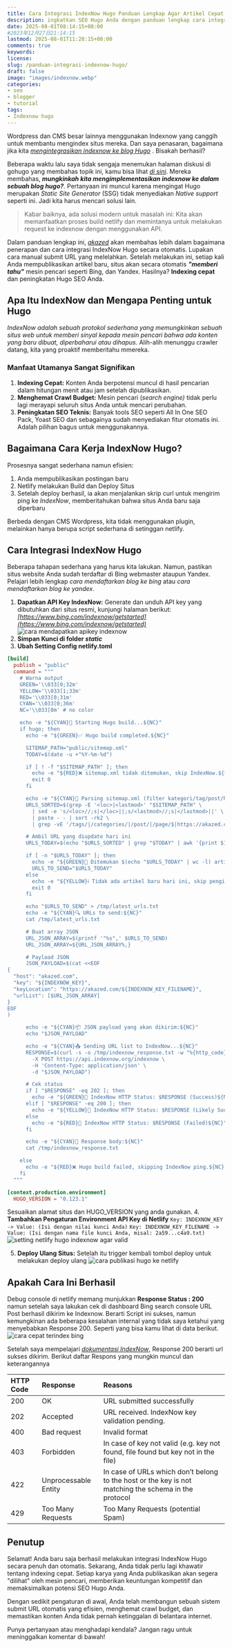 ```yaml
---
title: Cara Integrasi IndexNow Hugo Panduan Lengkap Agar Artikel Cepat Terindeks
description: ingkatkan SEO Hugo Anda dengan panduan lengkap cara integrasi IndexNow. Pelajari cara submit URL otomatis ke Google & Bing untuk indexing cepat setiap kali Anda mempublikasikan artikel baru. Otomatiskan dengan GitHub Actions dan hemat crawl budget Anda
date: 2025-08-01T08:14:15+08:00 
#2023年12月27日21:14:15
lastmod: 2025-08-01T11:28:15+08:00 
comments: true
keywords: 
license: 
slug: /panduan-integrasi-indexnow-hugo/
draft: false 
image: "images/indexnow.webp"
categories:
- seo
- blogger
- tutorial
tags:
- Indexnow hugo
---
```

Wordpress dan CMS besar lainnya menggunakan Indexnow yang canggih untuk membantu mengindex situs mereka. Dan saya penasaran, bagaimana jika kita *[mengintegrasikan indexnow ke blog Hugo](/panduan-integrasi-indexnow-hugo/)* . Bisakah berhasil?

Beberapa waktu lalu saya tidak sengaja menemukan halaman diskusi di gohugo yang membahas topik ini, kamu bisa lihat *[di sini](https://discourse.gohugo.io/t/indexnow/48899)*. Mereka membahas, ***mungkinkah kita mengimplementasikan indexnow ke dalam sebuah blog hugo?***. Pertanyaan ini muncul karena mengingat Hugo merupakan *Static Site Generator* (SSG) tidak menyediakan *Native support* seperti ini. Jadi kita harus mencari solusi lain.

>Kabar baiknya, ada solusi modern untuk masalah ini: Kita akan memanfaatkan proses build netlify dan memintanya untuk melakukan request ke indexnow dengan menggunakan API.

Dalam panduan lengkap ini, *[akazed](/)* akan membahas lebih dalam bagaimana penerapan dan cara integrasi IndexNow Hugo secara otomatis. Lupakan cara manual submit URL yang melelahkan. Setelah melakukan ini, setiap kali Anda mempublikasikan artikel baru, situs akan secara otomatis ***"memberi tahu"*** mesin pencari seperti Bing, dan Yandex. Hasilnya? **Indexing cepat** dan peningkatan Hugo SEO Anda.

## Apa Itu IndexNow dan Mengapa Penting untuk Hugo
*IndexNow adalah sebuah protokol sederhana yang memungkinkan sebuah situs web untuk memberi sinyal kepada mesin pencari bahwa ada konten yang baru dibuat, diperbaharui atau dihapus.* Alih-alih menunggu crawler datang, kita yang proaktif memberitahu mmereka.

### Manfaat Utamanya Sangat Signifikan
1. **Indexing Cepat:** Konten Anda berpotensi muncul di hasil pencarian dalam hitungan menit atau jam setelah dipublikasikan.
2. **Menghemat Crawl Budget:** Mesin pencari (*search engine)* tidak perlu lagi merayapi seluruh situs Anda untuk mencari perubahan.
3. **Peningkatan SEO Teknis:** Banyak tools SEO seperti All In One SEO Pack, Yoast SEO dan sebagainya sudah menyediakan fitur otomatis ini. Adalah pilihan bagus untuk menggunakannya.

## Bagaimana Cara Kerja IndexNow Hugo?
Prosesnya sangat sederhana namun efisien:
1. Anda mempublikasikan postingan baru
2. Netlify melakukan Build dan Deploy Situs
3. Setelah deploy berhasil, ia akan menjalankan skrip curl untuk mengirim ping ke *IndexNow*, memberitahukan bahwa situs Anda baru saja diperbaru

Berbeda dengan CMS Wordpress, kita tidak menggunakan plugin, melainkan hanya berupa script sederhana di setinggan netlify.

## Cara Integrasi IndexNow Hugo
Beberapa tahapan sederhana yang harus kita lakukan. Namun, pastikan situs website Anda sudah terdaftar di Bing webmaster ataupun Yandex. Pelajari lebih lengkap *cara mendaftarkan blog ke bing* atau *cara mendaftarkan blog ke yandex*.

1. **Dapatkan API Key IndexNow:** Generate dan unduh API key yang dibutuhkan dari situs resmi, kunjungi halaman berikut: *[https://www.bing.com/indexnow/getstarted](https://www.bing.com/indexnow/getstarted)*
![cara mendapatkan apikey indexnow](images/api.webp)
2. **Simpan Kunci di folder *static***
3. **Ubah Setting Config netlify.toml**
```toml
[build]
  publish = "public"
  command = """
    # Warna output
    GREEN='\\033[0;32m'
    YELLOW='\\033[1;33m'
    RED='\\033[0;31m'
    CYAN='\\033[0;36m'
    NC='\\033[0m' # no color

    echo -e "${CYAN}🚀 Starting Hugo build...${NC}"
    if hugo; then
      echo -e "${GREEN}✅ Hugo build completed.${NC}"

      SITEMAP_PATH="public/sitemap.xml"
      TODAY=$(date -u +"%Y-%m-%d")

      if [ ! -f "$SITEMAP_PATH" ]; then
        echo -e "${RED}❌ sitemap.xml tidak ditemukan, skip IndexNow.${NC}"
        exit 0
      fi

      echo -e "${CYAN}📄 Parsing sitemap.xml (filter kategori/tag/post/homepage)...${NC}"
      URLS_SORTED=$(grep -E '<loc>|<lastmod>' "$SITEMAP_PATH" \
        | sed -e 's/<loc>//;s|</loc>||;s/<lastmod>//;s|</lastmod>||' \
        | paste - - | sort -rk2 \
        | grep -vE '/tags/|/categories/|/post/|/page/$|https://akazed.com/$')

      # Ambil URL yang diupdate hari ini
      URLS_TODAY=$(echo "$URLS_SORTED" | grep "$TODAY" | awk '{print $1}')

      if [ -n "$URLS_TODAY" ]; then
        echo -e "${GREEN}📅 Ditemukan $(echo "$URLS_TODAY" | wc -l) artikel baru hari ini.${NC}"
        URLS_TO_SEND="$URLS_TODAY"
      else
        echo -e "${YELLOW}ℹ️ Tidak ada artikel baru hari ini, skip pengiriman.${NC}"
        exit 0
      fi

      echo "$URLS_TO_SEND" > /tmp/latest_urls.txt
      echo -e "${CYAN}🔍 URLs to send:${NC}"
      cat /tmp/latest_urls.txt

      # Buat array JSON
      URL_JSON_ARRAY=$(printf '"%s",' $URLS_TO_SEND)
      URL_JSON_ARRAY=${URL_JSON_ARRAY%,}

      # Payload JSON
      JSON_PAYLOAD=$(cat <<EOF
{
  "host": "akazed.com",
  "key": "${INDEXNOW_KEY}",
  "keyLocation": "https://akazed.com/${INDEXNOW_KEY_FILENAME}",
  "urlList": [$URL_JSON_ARRAY]
}
EOF
)

      echo -e "${CYAN}📦 JSON payload yang akan dikirim:${NC}"
      echo "$JSON_PAYLOAD"

      echo -e "${CYAN}📤 Sending URL list to IndexNow...${NC}"
      RESPONSE=$(curl -s -o /tmp/indexnow_response.txt -w "%{http_code}" \
        -X POST https://api.indexnow.org/indexnow \
        -H 'Content-Type: application/json' \
        -d "$JSON_PAYLOAD")

      # Cek status
      if [ "$RESPONSE" -eq 202 ]; then
        echo -e "${GREEN}📡 IndexNow HTTP Status: $RESPONSE (Success)${NC}"
      elif [ "$RESPONSE" -eq 200 ]; then
        echo -e "${YELLOW}📡 IndexNow HTTP Status: $RESPONSE (Likely Success - body check below)${NC}"
      else
        echo -e "${RED}📡 IndexNow HTTP Status: $RESPONSE (Failed)${NC}"
      fi

      echo -e "${CYAN}📝 Response body:${NC}"
      cat /tmp/indexnow_response.txt

    else
      echo -e "${RED}❌ Hugo build failed, skipping IndexNow ping.${NC}"
    fi
  """

[context.production.environment]
  HUGO_VERSION = "0.123.1"
```

Sesuaikan alamat situs dan HUGO_VERSION yang anda gunakan.
4. **Tambahkan Pengaturan Environment API Key di Netlify**
`Key: INDEXNOW_KEY -> Value: (Isi dengan nilai kunci Anda)`
`Key: INDEXNOW_KEY_FILENAME -> Value: (Isi dengan nama file kunci Anda, misal: 2a59...c4a9.txt)`
![setting netlify hugo indexnow agar valid](images/environment.webp)

5. **Deploy Ulang Situs:** Setelah itu trigger kembali tombol deploy untuk melakukan deploy ulang
![cara publikasi hugo ke netlify](images/deploy.webp)

## Apakah Cara Ini Berhasil
Debug console di netlify memang munjukkan **Response Status : 200** namun setelah saya lakukan cek di dashboard Bing search console URL Post berhasil dikirim ke Indexnow. Berarti Script ini sukses, namun kemungkinan ada beberapa kesalahan internal yang tidak saya ketahui yang menyebabkan Response 200. Seperti yang bisa kamu lihat di data berikut.
![cara cepat terindex bing](images/bing.webp)

Setelah saya mempelajari *[dokumentasi IndexNow](https://www.indexnow.org/documentation)*, Response 200 berarti url sukses dikirim. Berikut daftar Respons yang mungkin muncul dan keterangannya

| HTTP Code | Response               | Reasons                                                               |
| :-------- | :--------------------- | :-------------------------------------------------------------------- |
| 200       | OK                     | URL submitted successfully                                            |
| 202       | Accepted               | URL received. IndexNow key validation pending.                        |
| 400       | Bad request            | Invalid format                                                        |
| 403       | Forbidden              | In case of key not valid (e.g. key not found, file found but key not in the file) |
| 422       | Unprocessable Entity   | In case of URLs which don’t belong to the host or the key is not matching the schema in the protocol |
| 429       | Too Many Requests      | Too Many Requests (potential Spam)                                    |

## Penutup
Selamat! Anda baru saja berhasil melakukan integrasi IndexNow Hugo secara penuh dan otomatis. Sekarang, Anda tidak perlu lagi khawatir tentang indexing cepat. Setiap karya yang Anda publikasikan akan segera "dilihat" oleh mesin pencari, memberikan keuntungan kompetitif dan memaksimalkan potensi SEO Hugo Anda.

Dengan sedikit pengaturan di awal, Anda telah membangun sebuah sistem submit URL otomatis yang efisien, menghemat crawl budget, dan memastikan konten Anda tidak pernah ketinggalan di belantara internet.

Punya pertanyaan atau menghadapi kendala? Jangan ragu untuk meninggalkan komentar di bawah!